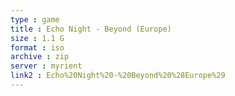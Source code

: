 ```yaml
---
type : game
title : Echo Night - Beyond (Europe)
size : 1.1 G
format : iso
archive : zip
server : myrient
link2 : Echo%20Night%20-%20Beyond%20%28Europe%29
---
```

